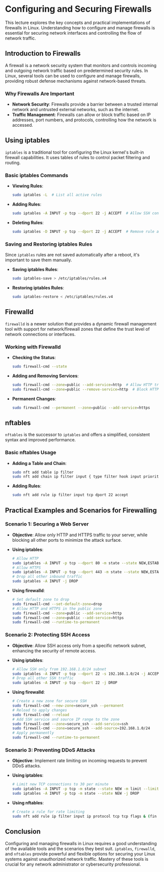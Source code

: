 # Configuring and Securing Firewalls

This lecture explores the key concepts and practical implementations of firewalls in Linux. Understanding how to configure and manage firewalls is essential for securing network interfaces and controlling the flow of network traffic.

## Introduction to Firewalls

A firewall is a network security system that monitors and controls incoming and outgoing network traffic based on predetermined security rules. In Linux, several tools can be used to configure and manage firewalls, providing robust defense mechanisms against network-based threats.

### Why Firewalls Are Important

- **Network Security**: Firewalls provide a barrier between a trusted internal network and untrusted external networks, such as the internet.
- **Traffic Management**: Firewalls can allow or block traffic based on IP addresses, port numbers, and protocols, controlling how the network is accessed.

## Using iptables

`iptables` is a traditional tool for configuring the Linux kernel's built-in firewall capabilities. It uses tables of rules to control packet filtering and routing.

### Basic iptables Commands

- **Viewing Rules**:
  ```bash
  sudo iptables -L  # List all active rules
  ```

- **Adding Rules**:
  ```bash
  sudo iptables -A INPUT -p tcp --dport 22 -j ACCEPT  # Allow SSH connections
  ```

- **Deleting Rules**:
  ```bash
  sudo iptables -D INPUT -p tcp --dport 22 -j ACCEPT  # Remove rule allowing SSH
  ```

### Saving and Restoring iptables Rules

Since `iptables` rules are not saved automatically after a reboot, it's important to save them manually.

- **Saving iptables Rules**:
  ```bash
  sudo iptables-save > /etc/iptables/rules.v4
  ```

- **Restoring iptables Rules**:
  ```bash
  sudo iptables-restore < /etc/iptables/rules.v4
  ```

## Firewalld

`firewalld` is a newer solution that provides a dynamic firewall management tool with support for network/firewall zones that define the trust level of network connections or interfaces.

### Working with Firewalld

- **Checking the Status**:
  ```bash
  sudo firewall-cmd --state
  ```

- **Adding and Removing Services**:
  ```bash
  sudo firewall-cmd --zone=public --add-service=http  # Allow HTTP traffic
  sudo firewall-cmd --zone=public --remove-service=http  # Block HTTP traffic
  ```

- **Permanent Changes**:
  ```bash
  sudo firewall-cmd --permanent --zone=public --add-service=https
  ```

## nftables

`nftables` is the successor to `iptables` and offers a simplified, consistent syntax and improved performance.

### Basic nftables Usage

- **Adding a Table and Chain**:
  ```bash
  sudo nft add table ip filter
  sudo nft add chain ip filter input { type filter hook input priority 0 \; }
  ```

- **Adding Rules**:
  ```bash
  sudo nft add rule ip filter input tcp dport 22 accept
  ```

## Practical Examples and Scenarios for Firewalling

### Scenario 1: Securing a Web Server

- **Objective**: Allow only HTTP and HTTPS traffic to your server, while blocking all other ports to minimize the attack surface.

- **Using iptables**:
  ```bash
  # Allow HTTP
  sudo iptables -A INPUT -p tcp --dport 80 -m state --state NEW,ESTABLISHED -j ACCEPT
  # Allow HTTPS
  sudo iptables -A INPUT -p tcp --dport 443 -m state --state NEW,ESTABLISHED -j ACCEPT
  # Drop all other inbound traffic
  sudo iptables -A INPUT -j DROP
  ```

- **Using firewalld**:
  ```bash
  # Set default zone to drop
  sudo firewall-cmd --set-default-zone=drop
  # Allow HTTP and HTTPS in the public zone
  sudo firewall-cmd --zone=public --add-service=http
  sudo firewall-cmd --zone=public --add-service=https
  sudo firewall-cmd --runtime-to-permanent
  ```

### Scenario 2: Protecting SSH Access

- **Objective**: Allow SSH access only from a specific network subnet, enhancing the security of remote access.

- **Using iptables**:
  ```bash
  # Allow SSH only from 192.168.1.0/24 subnet
  sudo iptables -A INPUT -p tcp --dport 22 -s 192.168.1.0/24 -j ACCEPT
  # Drop all other SSH traffic
  sudo iptables -A INPUT -p tcp --dport 22 -j DROP
  ```

- **Using firewalld**:
  ```bash
  # Create a new zone for secure SSH
  sudo firewall-cmd --new-zone=secure_ssh --permanent
  # Reload to apply changes
  sudo firewall-cmd --reload
  # Add SSH service and source IP range to the zone
  sudo firewall-cmd --zone=secure_ssh --add-service=ssh
  sudo firewall-cmd --zone=secure_ssh --add-source=192.168.1.0/24
  # Apply permanently
  sudo firewall-cmd --runtime-to-permanent
  ```

### Scenario 3: Preventing DDoS Attacks

- **Objective**: Implement rate limiting on incoming requests to prevent DDoS attacks.

- **Using iptables**:
  ```bash
  # Limit new TCP connections to 30 per minute
  sudo iptables -A INPUT -p tcp -m state --state NEW -m limit --limit 30/minute --limit-burst 10 -j ACCEPT
  sudo iptables -A INPUT -p tcp -m state --state NEW -j DROP
  ```

- **Using nftables**:
  ```bash
  # Create a rule for rate limiting
  sudo nft add rule ip filter input ip protocol tcp tcp flags & (fin | syn) == syn limit rate over 30/minute burst 5 packets drop
  ```

## Conclusion

Configuring and managing firewalls in Linux requires a good understanding of the available tools and the scenarios they best suit. `iptables`, `firewalld`, and `nftables` provide powerful and flexible options for securing your Linux systems against unauthorized network traffic. Mastery of these tools is crucial for any network administrator or cybersecurity professional.